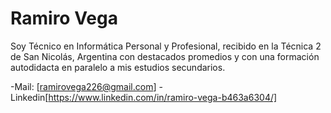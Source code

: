 # Ramiro Vega

Soy Técnico en Informática Personal y Profesional, recibido en la Técnica 2 de San Nicolás, Argentina con destacados promedios y con una formación autodidacta en paralelo a mis estudios secundarios.

-Mail: [ramirovega226@gmail.com]
-Linkedin[https://www.linkedin.com/in/ramiro-vega-b463a6304/]